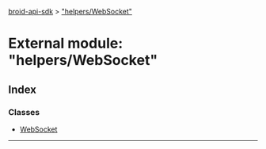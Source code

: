[broid-api-sdk](../README.md) > ["helpers/WebSocket"](../modules/_helpers_websocket_.md)



# External module: "helpers/WebSocket"

## Index

### Classes

* [WebSocket](../classes/_helpers_websocket_.websocket.md)



---
